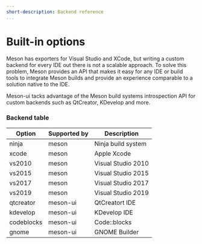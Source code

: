 ```yaml
---
short-description: Backend reference
...
```


# Built-in options

Meson has exporters for Visual Studio and XCode, but writing a custom backend for every IDE out there is not a scalable approach. To solve this problem, Meson provides an API that makes it easy for any IDE or build tools to integrate Meson builds and provide an experience comparable to a solution native to the IDE.

Meson-ui tacks advantage of the Meson build systems introspection API for custom
backends such as QtCreator, KDevelop and more.


### Backend table

| Option                               | Supported by  | Description        |
| ------                               | ------------- | ------------------ |
| ninja                                | meson         | Ninja build system |
| xcode                                | meson         | Apple Xcode        |
| vs2010                               | meson         | Visual Studio 2010 |
| vs2015                               | meson         | Visual Studio 2015 |
| vs2017                               | meson         | Visual Studio 2017 |
| vs2019                               | meson         | Visual Studio 2019 |
| qtcreator                            | meson-ui      | QtCreatort IDE     |
| kdevelop                             | meson-ui      | KDevelop IDE       |
| codeblocks                           | meson-ui      | Code::blocks       |
| gnome                                | meson-ui      | GNOME Builder      |
